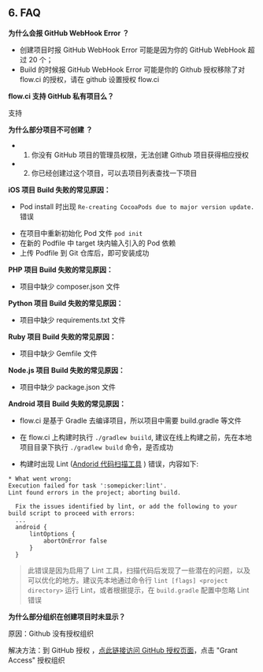 ## 6. FAQ

<b>为什么会报 GitHub WebHook Error ？</b>

- 创建项目时报 GitHub WebHook Error 可能是因为你的 GitHub WebHook 超过 20 个；
- Build 的时候报 GitHub WebHook Error 可能是你的 Github 授权移除了对 flow.ci 的授权，请在 github 设置授权 flow.ci 

<b>flow.ci 支持 GitHub 私有项目么？</b>

支持

<b>为什么部分项目不可创建 ？</b>

- 1. 你没有 GitHub 项目的管理员权限，无法创建 Github 项目获得相应授权
- 2. 你已经创建过这个项目，可以去项目列表查找一下项目 


<b>iOS 项目 Build 失败的常见原因：</b>

- Pod install 时出现 `Re-creating CocoaPods due to major version update.` 错误
 * 在项目中重新初始化 Pod 文件 `pod init` 
 * 在新的 Podfile 中 target 块内输入引入的 Pod 依赖
 * 上传 Podfile 到 Git 仓库后，即可安装成功


<b>PHP 项目 Build 失败的常见原因：</b>

- 项目中缺少 composer.json 文件



<b>Python 项目 Build 失败的常见原因：</b>

- 项目中缺少 requirements.txt 文件


<b>Ruby 项目 Build 失败的常见原因：</b>

- 项目中缺少 Gemfile 文件


<b>Node.js 项目 Build 失败的常见原因：</b>

- 项目中缺少 package.json 文件


<b>Android 项目 Build 失败的常见原因：</b>

- flow.ci 是基于 Gradle 去编译项目，所以项目中需要 build.gradle 等文件

- 在 flow.ci 上构建时执行 `./gradlew buiild`, 建议在线上构建之前，先在本地项目目录下执行 `./gradlew build` 命令，是否成功

- 构建时出现 Lint ([Andorid 代码扫描工具](https://developer.android.com/studio/write/lint.html) ) 错误，内容如下:

```
* What went wrong:
Execution failed for task ':somepicker:lint'.
Lint found errors in the project; aborting build.

  Fix the issues identified by lint, or add the following to your build script to proceed with errors:
  ...
  android {
      lintOptions {
          abortOnError false
      }
  }
```

   > 此错误是因为启用了 Lint 工具，扫描代码后发现了一些潜在的问题，以及可以优化的地方。建议先本地通过命令行 `lint [flags] <project directory>` 运行 Lint，或者根据提示，在 `build.gradle` 配置中忽略 Lint 错误




**为什么部分组织在创建项目时未显示？**

原因：Github 没有授权组织

解决方法：到 GitHub 授权 ，[点此链接访问 GitHub 授权页面](https://github.com/settings/connections/applications/afcc2596ead856d71b16)，点击 "Grant Access" 授权组织

